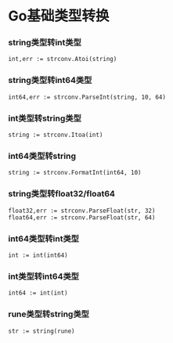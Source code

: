# Go基础类型转换
### string类型转int类型
```
int,err := strconv.Atoi(string)
```
### string类型转int64类型
```
int64,err := strconv.ParseInt(string, 10, 64)
```
### int类型转string类型
```
string := strconv.Itoa(int)
```
### int64类型转string
```
string := strconv.FormatInt(int64, 10)
```
### string类型转float32/float64
```
float32,err := strconv.ParseFloat(str, 32)
float64,err := strconv.ParseFloat(str, 64)
```
### int64类型转int类型
```
int := int(int64)
```
### int类型转int64类型
```
int64 := int(int)
```
### rune类型转string类型
```
str := string(rune)
```